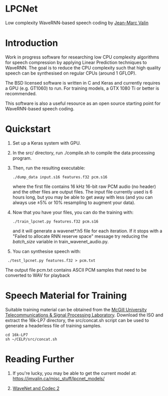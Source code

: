 # LPCNet

Low complexity WaveRNN-based speech coding by [Jean-Marc Valin](https://jmvalin.ca/)

# Introduction

Work in progress software for researching low CPU complexity algorithms for speech compression by applying Linear Prediction techniques to WaveRNN. The goal is to reduce the CPU complexity such that high quality speech can be synthesised on regular CPUs (around 1 GFLOP).

The BSD licensed software is written in C and Keras and currently requires a GPU (e.g. GT1060) to run.
For training models, a GTX 1080 Ti or better is recommended.

This software is also a useful resource as an open source starting point for WaveRNN-based speech coding.

# Quickstart

1. Set up a Keras system with GPU.

1. In the src/ directory, run ./compile.sh to compile the data processing program.

1. Then, run the resulting executable:
   ```
   ./dump_data input.s16 features.f32 pcm.s16
   ```

   where the first file contains 16 kHz 16-bit raw PCM audio (no header)
and the other files are output files. The input file currently used 
is 6 hours long, but you may be able to get away with less (and you can
always use ±5% or 10% resampling to augment your data).

1. Now that you have your files, you can do the training with:
   ```
   ./train_lpcnet.py features.f32 pcm.s16
   ```
   and it will generate a wavenet*.h5 file for each iteration. If it stops with a 
   "Failed to allocate RNN reserve space" message try reducing the *batch\_size* variable in train_wavenet_audio.py.

1. You can synthesise speech with:
  ```
   ./test_lpcnet.py features.f32 > pcm.txt
  ```
  The output file pcm.txt contains ASCII PCM samples that need to be converted to WAV for playback
  
# Speech Material for Training 

Suitable training material can be obtained from the [McGill University Telecommunications & Signal Processing Laboratory](http://www-mmsp.ece.mcgill.ca/Documents/Data/).  Download the ISO and extract the 16k-LP7 directory, the src/concat.sh script can be used to generate a headerless file of training samples.
```
cd 16k-LP7
sh ~/CELP/src/concat.sh
```

# Reading Further

1. If you're lucky, you may be able to get the current model at:
https://jmvalin.ca/misc_stuff/lpcnet_models/

1. [WaveNet and Codec 2](https://www.rowetel.com/?p=5966)

